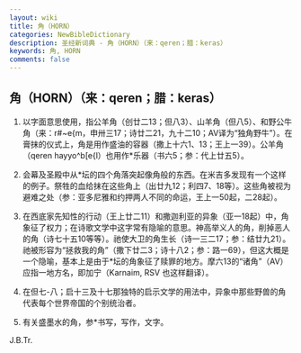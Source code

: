```yaml
---
layout: wiki
title: 角（HORN）
categories: NewBibleDictionary
description: 圣经新词典 - 角（HORN）（来：qeren；腊：keras）
keywords: 角, HORN
comments: false
---
```


## 角（HORN）（来：qeren；腊：keras）

1. 以字面意思使用，指公羊角（创廿二13；但八3）、山羊角（但八5）、和野公牛角（来：r#~e{m，申卅三17；诗廿二21，九十二10；AV译为“独角野牛”）。在膏抹的仪式上，角是用作盛油的容器（撒上十六1、13；王上一39）。公羊角（qeren hayyo^b[e{l）也用作*乐器（书六5；参：代上廿五5）。

2. 会幕及圣殿中从*坛的四个角落突起像角般的东西。在米吉多发现有一个这样的例子。祭牲的血给抹在这些角上（出廿九12；利四7、18等）。这些角被视为避难之处（参：亚多尼雅和约押两人不同的命运，王上一50起，二28起）。

3. 在西底家先知性的行动（王上廿二11）和撒迦利亚的异象（亚一18起）中，角象征了权力；在诗歌文学中这字常有隐喻的意思。神高举义人的角，削掉恶人的角（诗七十五10等等）。祂使大卫的角生长（诗一三二17；参：结廿九21）。祂被形容为“拯救我的角”（撒下廿二3；诗十八2；参：路一69），但这大概是一个隐喻，基本上是由于*坛的角象征了赎罪的地方。摩六13的“诸角”（AV）应指一地方名，即加宁（Karnaim, RSV 也这样翻译）。

4. 在但七-八；启十三及十七那独特的启示文学的用法中，异象中那些野兽的角代表每个世界帝国的个别统治者。

5. 有关盛墨水的角，参*书写，写作，文字。

J.B.Tr.








